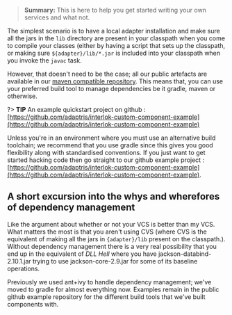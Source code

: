 > **Summary:** This is here to help you get started writing your own services and what not.

The simplest scenario is to have a local adapter installation and make sure all the jars in the `lib` directory are present in your classpath when you come to compile your classes (either by having a script that sets up the classpath, or making sure `${adapter}/lib/*.jar` is included into your classpath when you invoke the `javac` task.

However, that doesn't need to be the case; all our public artefacts are available in our [maven compatible repository](https://nexus.adaptris.net/nexus/content/repositories/releases/). This means that, you can use your preferred build tool to manage dependencies be it gradle, maven or otherwise.

?> **TIP** An example quickstart project on github : [https://github.com/adaptris/interlok-custom-component-example](https://github.com/adaptris/interlok-custom-component-example)

Unless you're in an environment where you must use an alternative build toolchain; we recommend that you use gradle since this gives you good flexibility along with standardised conventions. If you just want to get started hacking code then go straight to our github example project : [https://github.com/adaptris/interlok-custom-component-example](https://github.com/adaptris/interlok-custom-component-example).


## A short excursion into the whys and wherefores of dependency management

Like the argument about whether or not your VCS is better than my VCS. What matters the most is that you aren't using CVS (where CVS is the equivalent of making all the jars in `{adapter}/lib` present on the classpath.). Without dependency management there is a very real possibility that you end up in the equivalent of _DLL Hell_ where you have jackson-databind-2.10.1.jar trying to use jackson-core-2.9.jar for some of its baseline operations.

Previously we used ant+ivy to handle dependency management; we've moved to gradle for almost everything now. Examples remain in the public github example repository for the different build tools that we've built components with.

